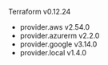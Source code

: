 Terraform v0.12.24
+ provider.aws v2.54.0
+ provider.azurerm v2.2.0
+ provider.google v3.14.0
+ provider.local v1.4.0
